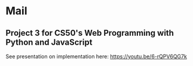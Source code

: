 # Mail
## Project 3 for CS50's Web Programming with Python and JavaScript

See presentation on implementation here:
https://youtu.be/6-rQPV6QG7k
